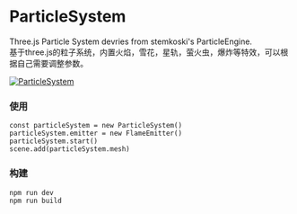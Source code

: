 # ParticleSystem
Three.js Particle System devries from stemkoski's ParticleEngine.  
基于three.js的粒子系统，内置火焰，雪花，星轨，萤火虫，爆炸等特效，可以根据自己需要调整参数。 

[![ParticleSystem](https://raw.githubusercontent.com/imokya/ParticleSystem/master/src/img/preview.png)](https://github.com/imokya/ParticleSystem)

### 使用
```
const particleSystem = new ParticleSystem()
particleSystem.emitter = new FlameEmitter()
particleSystem.start()
scene.add(particleSystem.mesh)
```
### 构建
```
npm run dev
npm run build
```
